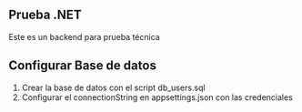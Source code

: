 ## Prueba .NET
Este es un backend para prueba técnica  

## Configurar Base de datos
1. Crear la base de datos con el script db_users.sql
2. Configurar el connectionString en appsettings.json con las credenciales